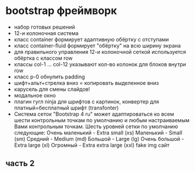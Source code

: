 # bootstrap фреймворк
 - набор готовых решений
 - 12-и колоночная система
 - класс container формирует адаптивную обёртку с отступами
 - класс container-fluid формирует "обёртку" на всю ширину экрана
 - для правильного управления 12-и колоночной сеткой используется обёртка с классом row
 - классы col-1 ... col-12 указывают кол-во колонок для блоков внутри row
 - класс p-0 обнулить padding
 - шифт+альт+стрелка вниз = копировать выделенное вниз
 - карусель для смены слайдов!
 - модальное окно
 - плагин гугл ninja для шрифтов с картинок, конвертер для платный=бесплатный шрифт (transfonter)
 - Система сеток "Bootstrap 4 ru" может адаптироваться ко всем шести контрольным точкам по умолчанию и любым настраиваемым Вами контрольным точкам. Шесть уровней сетки по умолчанию следующие:
Очень маленький - Extra small (xs)
Маленький - Small (sm)
Средний - Medium (md)
Большой - Large (lg)
Очень большой - Extra large (xl)
Огромный - Extra extra large (xxl)
fake img сайт

## часть 2 

